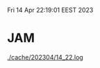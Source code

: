 Fri 14 Apr 22:19:01 EEST 2023
# JAM
<a href='./cache/202304/14_22.log'>./cache/202304/14_22.log</a>
